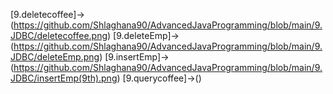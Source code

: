[9.deletecoffee]->(https://github.com/Shlaghana90/AdvancedJavaProgramming/blob/main/9.JDBC/deletecoffee.png)
[9.deleteEmp]->(https://github.com/Shlaghana90/AdvancedJavaProgramming/blob/main/9.JDBC/deleteEmp.png)
[9.insertEmp]->(https://github.com/Shlaghana90/AdvancedJavaProgramming/blob/main/9.JDBC/insertEmp(9th).png)
[9.querycoffee]->()

